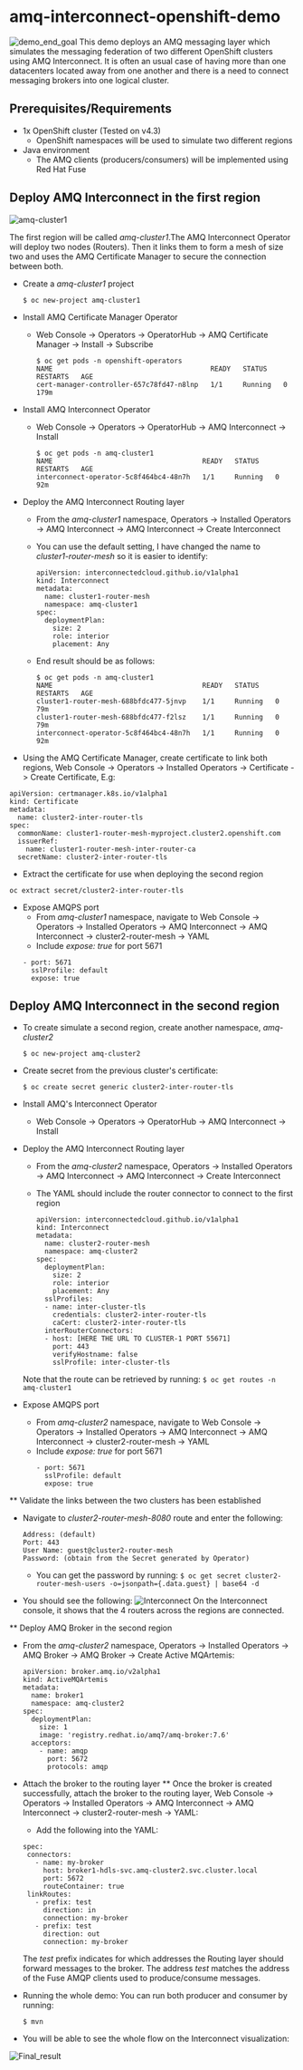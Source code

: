 # amq-interconnect-openshift-demo
![demo_end_goal](https://user-images.githubusercontent.com/25560159/79966715-6c131a80-84c0-11ea-9409-1049b6ddb37a.png)
This demo deploys an AMQ messaging layer which simulates the messaging federation of two different OpenShift clusters using AMQ Interconnect. It is often an usual case of having more than one datacenters located away from one another and there is a need to connect messaging brokers into one logical cluster.

## Prerequisites/Requirements
* 1x OpenShift cluster (Tested on v4.3)
  * OpenShift namespaces will be used to simulate two different regions
* Java environment
  * The AMQ clients (producers/consumers) will be implemented using Red Hat Fuse

## Deploy AMQ Interconnect in the first region
![amq-cluster1](https://user-images.githubusercontent.com/25560159/79744412-de58f300-8338-11ea-8370-3f807b568367.png)

The first region will be called *amq-cluster1*.The AMQ Interconnect Operator will deploy two nodes (Routers). Then it links them to form a mesh of size two and uses the AMQ Certificate Manager to secure the connection between both.

* Create a *amq-cluster1* project
  ```
  $ oc new-project amq-cluster1
  ```

* Install AMQ Certificate Manager Operator
  * Web Console -> Operators -> OperatorHub -> AMQ Certificate Manager -> Install -> Subscribe
    ```
    $ oc get pods -n openshift-operators
    NAME                                       READY   STATUS    RESTARTS   AGE
    cert-manager-controller-657c78fd47-n8lnp   1/1     Running   0          179m
    ```
* Install AMQ Interconnect Operator
  * Web Console -> Operators -> OperatorHub -> AMQ Interconnect -> Install
    ```
    $ oc get pods -n amq-cluster1
    NAME                                     READY   STATUS    RESTARTS   AGE
    interconnect-operator-5c8f464bc4-48n7h   1/1     Running   0          92m
    ```
* Deploy the AMQ Interconnect Routing layer
  * From the *amq-cluster1* namespace, Operators -> Installed Operators -> AMQ Interconnect -> AMQ Interconnect -> Create Interconnect
  * You can use the default setting, I have changed the name to *cluster1-router-mesh* so it is easier to identify:
    ```
    apiVersion: interconnectedcloud.github.io/v1alpha1
    kind: Interconnect
    metadata:
      name: cluster1-router-mesh
      namespace: amq-cluster1
    spec:
      deploymentPlan:
        size: 2
        role: interior
        placement: Any
    ```
    
  * End result should be as follows:
    ```
    $ oc get pods -n amq-cluster1
    NAME                                     READY   STATUS    RESTARTS   AGE
    cluster1-router-mesh-688bfdc477-5jnvp    1/1     Running   0          79m
    cluster1-router-mesh-688bfdc477-f2lsz    1/1     Running   0          79m
    interconnect-operator-5c8f464bc4-48n7h   1/1     Running   0          92m
    ``` 
    
* Using the AMQ Certificate Manager, create certificate to link both regions, Web Console -> Operators -> Installed Operators -> Certificate -> Create Certificate, E.g:
```
apiVersion: certmanager.k8s.io/v1alpha1
kind: Certificate
metadata:
  name: cluster2-inter-router-tls
spec:
  commonName: cluster1-router-mesh-myproject.cluster2.openshift.com
  issuerRef:
    name: cluster1-router-mesh-inter-router-ca
  secretName: cluster2-inter-router-tls
```

* Extract the certificate for use when deploying the second region
```
oc extract secret/cluster2-inter-router-tls
```

* Expose AMQPS port
  * From *amq-cluster1* namespace, navigate to Web Console -> Operators -> Installed Operators -> AMQ Interconnect -> AMQ   Interconnect -> cluster2-router-mesh -> YAML
  * Include *expose: true* for port 5671
  ```
  - port: 5671
    sslProfile: default
    expose: true
  ```

## Deploy AMQ Interconnect in the second region
* To create simulate a second region, create another namespace, *amq-cluster2*
  ```
  $ oc new-project amq-cluster2
  ```
* Create secret from the previous cluster's certificate:
  ```
  $ oc create secret generic cluster2-inter-router-tls
  ```
* Install AMQ's Interconnect Operator
  * Web Console -> Operators -> OperatorHub -> AMQ Interconnect -> Install
  
* Deploy the AMQ Interconnect Routing layer
  * From the *amq-cluster2* namespace, Operators -> Installed Operators -> AMQ Interconnect -> AMQ Interconnect -> Create Interconnect
  
  * The YAML should include the router connector to connect to the first region
    ```
    apiVersion: interconnectedcloud.github.io/v1alpha1
    kind: Interconnect
    metadata:
      name: cluster2-router-mesh
      namespace: amq-cluster2
    spec:
      deploymentPlan:
        size: 2
        role: interior
        placement: Any
      sslProfiles:
      - name: inter-cluster-tls
        credentials: cluster2-inter-router-tls
        caCert: cluster2-inter-router-tls
      interRouterConnectors:
      - host: [HERE THE URL TO CLUSTER-1 PORT 55671]
        port: 443
        verifyHostname: false
        sslProfile: inter-cluster-tls
    ```
  Note that the route can be retrieved by running: ``` $ oc get routes -n amq-cluster1 ```

* Expose AMQPS port
  * From *amq-cluster2* namespace, navigate to Web Console -> Operators -> Installed Operators -> AMQ Interconnect -> AMQ   Interconnect -> cluster2-router-mesh -> YAML
  * Include *expose: true* for port 5671
    ```
    - port: 5671
      sslProfile: default
      expose: true
    ```

** Validate the links between the two clusters has been established
* Navigate to *cluster2-router-mesh-8080* route and enter the following:
  ```
  Address: (default)
  Port: 443
  User Name: guest@cluster2-router-mesh
  Password: (obtain from the Secret generated by Operator)
  ```
  * You can get the password by running: 
    ```$ oc get secret cluster2-router-mesh-users -o=jsonpath={.data.guest} | base64 -d```
    
* You should see the following:
  ![Interconnect](https://user-images.githubusercontent.com/25560159/79947627-da49e400-84a4-11ea-8ccf-d6969d81431d.png)
  On the Interconnect console, it shows that the 4 routers across the regions are connected.

** Deploy AMQ Broker in the second region
* From the *amq-cluster2* namespace, Operators -> Installed Operators -> AMQ Broker -> AMQ Broker -> Create Active MQArtemis:
  ```
  apiVersion: broker.amq.io/v2alpha1
  kind: ActiveMQArtemis
  metadata:
    name: broker1
    namespace: amq-cluster2
  spec:
    deploymentPlan:
      size: 1
      image: 'registry.redhat.io/amq7/amq-broker:7.6'
    acceptors:
      - name: amqp
        port: 5672
        protocols: amqp
  ```

* Attach the broker to the routing layer
** Once the broker is created successfully, attach the broker to the routing layer, Web Console -> Operators -> Installed Operators -> AMQ Interconnect -> AMQ Interconnect -> cluster2-router-mesh -> YAML:
   * Add the following into the YAML:
   ```
   spec:
    connectors:
      - name: my-broker
        host: broker1-hdls-svc.amq-cluster2.svc.cluster.local
        port: 5672
        routeContainer: true
    linkRoutes:
      - prefix: test
        direction: in
        connection: my-broker
      - prefix: test
        direction: out
        connection: my-broker
   ```
   The *test* prefix indicates for which addresses the Routing layer should forward messages to the broker. The address *test* matches the address of the Fuse AMQP clients used to produce/consume messages.
  
* Running the whole demo:
  You can run both producer and consumer by running:
  ```
  $ mvn
  ```
  
 * You will be able to see the whole flow on the Interconnect visualization:

 ![Final_result](https://user-images.githubusercontent.com/25560159/79955530-81cd1380-84b1-11ea-9eb1-b5644d8bc645.png)

  
